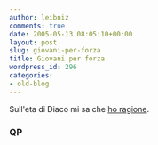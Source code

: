 ```yaml
---
author: leibniz
comments: true
date: 2005-05-13 08:05:10+00:00
layout: post
slug: giovani-per-forza
title: Giovani per forza
wordpress_id: 296
categories:
- old-blog
---
```


Sull'eta di Diaco mi sa che [ho ragione](http://www.quattropassi.net/archives/2005/05/ringiovanire_al.html).  



### QP
